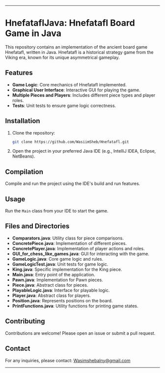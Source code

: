 
---

# HnefataflJava: Hnefatafl Board Game in Java

This repository contains an implementation of the ancient board game Hnefatafl, written in Java. Hnefatafl is a historical strategy game from the Viking era, known for its unique asymmetrical gameplay.

## Features

- **Game Logic**: Core mechanics of Hnefatafl implemented.
- **Graphical User Interface**: Interactive GUI for playing the game.
- **Multiple Pieces and Players**: Includes different piece types and player roles.
- **Tests**: Unit tests to ensure game logic correctness.

## Installation

1. Clone the repository:
    ```bash
    git clone https://github.com/WasiimSheb/Hnefatafl.git
    ```
2. Open the project in your preferred Java IDE (e.g., IntelliJ IDEA, Eclipse, NetBeans).

## Compilation

Compile and run the project using the IDE's build and run features.

## Usage

Run the `Main` class from your IDE to start the game.

## Files and Directories

- **Comparators.java**: Utility class for piece comparisons.
- **ConcretePiece.java**: Implementation of different pieces.
- **ConcretePlayer.java**: Implementation of player actions and roles.
- **GUI_for_chess_like_games.java**: GUI for interacting with the game.
- **GameLogic.java**: Core game logic and rules.
- **GameLogicTest.java**: Unit tests for game logic.
- **King.java**: Specific implementation for the King piece.
- **Main.java**: Entry point of the application.
- **Pawn.java**: Implementation for Pawn pieces.
- **Piece.java**: Abstract class for pieces.
- **PlayableLogic.java**: Interface for playable logic.
- **Player.java**: Abstract class for players.
- **Position.java**: Represents positions on the board.
- **PrintFunctions.java**: Utility functions for printing game states.

## Contributing

Contributions are welcome! Please open an issue or submit a pull request.

## Contact

For any inquiries, please contact: Wasimshebalny@gmail.com

---

